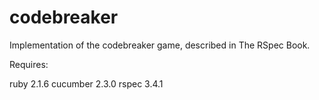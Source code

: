 # codebreaker

Implementation of the codebreaker game, described in The RSpec Book.

Requires:

ruby 2.1.6
cucumber 2.3.0
rspec 3.4.1

